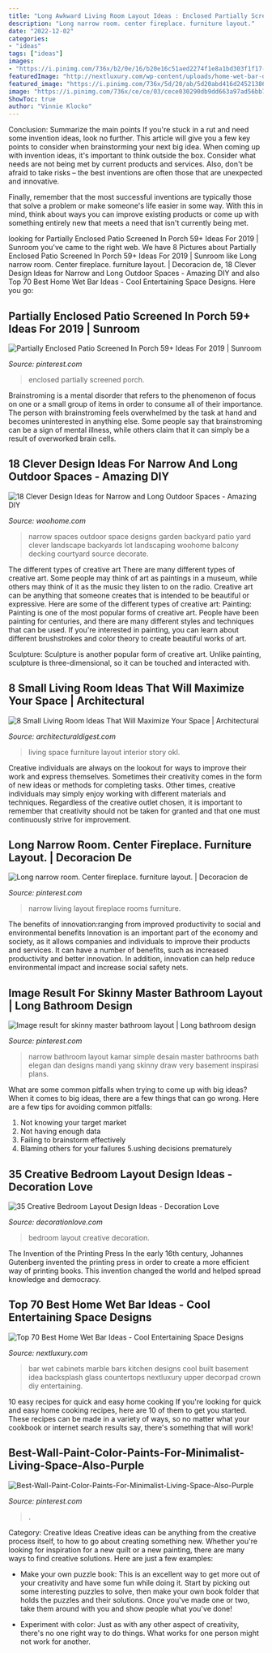```yaml
---
title: "Long Awkward Living Room Layout Ideas : Enclosed Partially Screened Porch"
description: "Long narrow room. center fireplace. furniture layout."
date: "2022-12-02"
categories:
- "ideas"
tags: ["ideas"]
images:
- "https://i.pinimg.com/736x/b2/0e/16/b20e16c51aed2274f1e8a1bd303f1f17--contemporary-living-rooms-contemporary-home-design.jpg"
featuredImage: "http://nextluxury.com/wp-content/uploads/home-wet-bar-design-idea-inspiration.jpg"
featured_image: "https://i.pinimg.com/736x/5d/20/ab/5d20abd416d24521386ea8e2a6324183--living-room-interior-living-room-ideas.jpg"
image: "https://i.pinimg.com/736x/ce/ce/03/cece030290db9dd663a97ad56bb78329.jpg"
ShowToc: true
author: "Vinnie Klocko"
---
```



Conclusion: Summarize the main points
If you're stuck in a rut and need some invention ideas, look no further. This article will give you a few key points to consider when brainstorming your next big idea.
When coming up with invention ideas, it's important to think outside the box. Consider what needs are not being met by current products and services. Also, don't be afraid to take risks – the best inventions are often those that are unexpected and innovative.

Finally, remember that the most successful inventions are typically those that solve a problem or make someone's life easier in some way. With this in mind, think about ways you can improve existing products or come up with something entirely new that meets a need that isn't currently being met.

	

		
looking for Partially Enclosed Patio Screened In Porch 59+ Ideas For 2019 | Sunroom you've came to the right web. We have 8 Pictures about Partially Enclosed Patio Screened In Porch 59+ Ideas For 2019 | Sunroom like Long narrow room. Center fireplace. furniture layout. | Decoracion de, 18 Clever Design Ideas for Narrow and Long Outdoor Spaces - Amazing DIY and also Top 70 Best Home Wet Bar Ideas - Cool Entertaining Space Designs. Here you go:
		
    
## Partially Enclosed Patio Screened In Porch 59+ Ideas For 2019 | Sunroom

<img loading=lazy src="https://i.pinimg.com/736x/ce/ce/03/cece030290db9dd663a97ad56bb78329.jpg" onerror="this.onerror=null;this.src='https://tse1.mm.bing.net/th?id=OIP.z-BUPWUgnXYnNEf7HyEmmAAAAA&amp;pid=15.1';" alt="Partially Enclosed Patio Screened In Porch 59+ Ideas For 2019 | Sunroom">

_Source: pinterest.com_

>enclosed partially screened porch. 

	

Brainstroming is a mental disorder that refers to the phenomenon of focus on one or a small group of items in order to consume all of their importance. The person with brainstroming feels overwhelmed by the task at hand and becomes uninterested in anything else. Some people say that brainstroming can be a sign of mental illness, while others claim that it can simply be a result of overworked brain cells.

    
## 18 Clever Design Ideas For Narrow And Long Outdoor Spaces - Amazing DIY

<img loading=lazy src="http://www.woohome.com/wp-content/uploads/2015/03/narrow-space-designs-woohome-10.jpg" onerror="this.onerror=null;this.src='https://tse1.mm.bing.net/th?id=OIP.7sVdJGBmpnJ09np8Dl18egHaJ4&amp;pid=15.1';" alt="18 Clever Design Ideas for Narrow and Long Outdoor Spaces - Amazing DIY">

_Source: woohome.com_

>narrow spaces outdoor space designs garden backyard patio yard clever landscape backyards lot landscaping woohome balcony decking courtyard source decorate. 

	

The different types of creative art
There are many different types of creative art. Some people may think of art as paintings in a museum, while others may think of it as the music they listen to on the radio. Creative art can be anything that someone creates that is intended to be beautiful or expressive. Here are some of the different types of creative art:
Painting: Painting is one of the most popular forms of creative art. People have been painting for centuries, and there are many different styles and techniques that can be used. If you're interested in painting, you can learn about different brushstrokes and color theory to create beautiful works of art.

Sculpture: Sculpture is another popular form of creative art. Unlike painting, sculpture is three-dimensional, so it can be touched and interacted with.

    
## 8 Small Living Room Ideas That Will Maximize Your Space | Architectural

<img loading=lazy src="https://media.architecturaldigest.com/photos/59120ba6b3064307ffee5a91/master/pass/OKL_AmyStone_Interior_022.jpg" onerror="this.onerror=null;this.src='https://tse2.mm.bing.net/th?id=OIP.8RBqla63M_rFc1P2YQ37aQHaLH&amp;pid=15.1';" alt="8 Small Living Room Ideas That Will Maximize Your Space | Architectural">

_Source: architecturaldigest.com_

>living space furniture layout interior story okl. 

	

Creative individuals are always on the lookout for ways to improve their work and express themselves. Sometimes their creativity comes in the form of new ideas or methods for completing tasks. Other times, creative individuals may simply enjoy working with different materials and techniques. Regardless of the creative outlet chosen, it is important to remember that creativity should not be taken for granted and that one must continuously strive for improvement.

    
## Long Narrow Room. Center Fireplace. Furniture Layout. | Decoracion De

<img loading=lazy src="https://i.pinimg.com/736x/b2/0e/16/b20e16c51aed2274f1e8a1bd303f1f17--contemporary-living-rooms-contemporary-home-design.jpg" onerror="this.onerror=null;this.src='https://tse3.mm.bing.net/th?id=OIP.hVy_qZ5SmcQmPnhHZfOOYQHaLF&amp;pid=15.1';" alt="Long narrow room. Center fireplace. furniture layout. | Decoracion de">

_Source: pinterest.com_

>narrow living layout fireplace rooms furniture. 

	

The benefits of innovation:ranging from improved productivity to social and environmental benefits
Innovation is an important part of the economy and society, as it allows companies and individuals to improve their products and services. It can have a number of benefits, such as increased productivity and better innovation. In addition, innovation can help reduce environmental impact and increase social safety nets.

    
## Image Result For Skinny Master Bathroom Layout | Long Bathroom Design

<img loading=lazy src="https://i.pinimg.com/originals/bb/d2/fc/bbd2fcc71d351e12f20496c898135da7.jpg" onerror="this.onerror=null;this.src='https://tse3.mm.bing.net/th?id=OIP.3-YwZiZAHUGnFGp9xUTnAgHaLF&amp;pid=15.1';" alt="Image result for skinny master bathroom layout | Long bathroom design">

_Source: pinterest.com_

>narrow bathroom layout kamar simple desain master bathrooms bath elegan dan designs mandi yang skinny draw very basement inspirasi plans. 

	

What are some common pitfalls when trying to come up with big ideas?
When it comes to big ideas, there are a few things that can go wrong. Here are a few tips for avoiding common pitfalls: 
1. Not knowing your target market 
2. Not having enough data 
3. Failing to brainstorm effectively 
4. Blaming others for your failures 
5.ushing decisions prematurely 

    
## 35 Creative Bedroom Layout Design Ideas - Decoration Love

<img loading=lazy src="https://www.decorationlove.com/wp-content/uploads/2016/07/Long-Narrow-Bedroom-Design-Ideas.jpg" onerror="this.onerror=null;this.src='https://tse4.mm.bing.net/th?id=OIP.vP0uhbHSb_bptg6wXpD2fQHaJ-&amp;pid=15.1';" alt="35 Creative Bedroom Layout Design Ideas - Decoration Love">

_Source: decorationlove.com_

>bedroom layout creative decoration. 

	

The Invention of the Printing Press
In the early 16th century, Johannes Gutenberg invented the printing press in order to create a more efficient way of printing books. This invention changed the world and helped spread knowledge and democracy.

    
## Top 70 Best Home Wet Bar Ideas - Cool Entertaining Space Designs

<img loading=lazy src="http://nextluxury.com/wp-content/uploads/home-wet-bar-design-idea-inspiration.jpg" onerror="this.onerror=null;this.src='https://tse2.mm.bing.net/th?id=OIP.lUeJO8lCvPD9Y92EjxcePAAAAA&amp;pid=15.1';" alt="Top 70 Best Home Wet Bar Ideas - Cool Entertaining Space Designs">

_Source: nextluxury.com_

>bar wet cabinets marble bars kitchen designs cool built basement idea backsplash glass countertops nextluxury upper decorpad crown diy entertaining. 

	

10 easy recipes for quick and easy home cooking
If you're looking for quick and easy home cooking recipes, here are 10 of them to get you started. These recipes can be made in a variety of ways, so no matter what your cookbook or internet search results say, there's something that will work!

    
## Best-Wall-Paint-Color-Paints-For-Minimalist-Living-Space-Also-Purple

<img loading=lazy src="https://i.pinimg.com/736x/5d/20/ab/5d20abd416d24521386ea8e2a6324183--living-room-interior-living-room-ideas.jpg" onerror="this.onerror=null;this.src='https://tse2.mm.bing.net/th?id=OIP.bxRPIjqckU3OukR5slxSlAHaFj&amp;pid=15.1';" alt="Best-Wall-Paint-Color-Paints-For-Minimalist-Living-Space-Also-Purple">

_Source: pinterest.com_

>. 

	

Category: Creative Ideas
Creative ideas can be anything from the creative process itself, to how to go about creating something new. Whether you're looking for inspiration for a new quilt or a new painting, there are many ways to find creative solutions. Here are just a few examples: 
- Make your own puzzle book: This is an excellent way to get more out of your creativity and have some fun while doing it. Start by picking out some interesting puzzles to solve, then make your own book folder that holds the puzzles and their solutions. Once you've made one or two, take them around with you and show people what you've done! 

- Experiment with color: Just as with any other aspect of creativity, there's no one right way to do things. What works for one person might not work for another.

